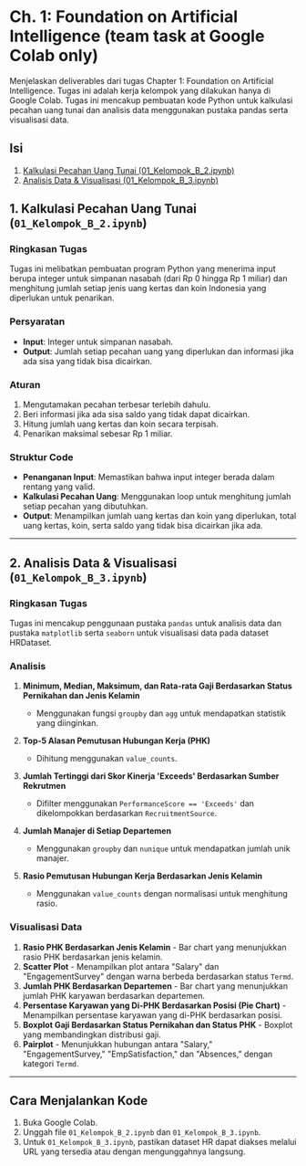 # Ch. 1: Foundation on Artificial Intelligence (team task at Google Colab only)

Menjelaskan deliverables dari tugas Chapter 1: Foundation on Artificial Intelligence. Tugas ini adalah kerja kelompok yang dilakukan hanya di Google Colab. Tugas ini mencakup pembuatan kode Python untuk kalkulasi pecahan uang tunai dan analisis data menggunakan pustaka pandas serta visualisasi data.

## Isi

1. [Kalkulasi Pecahan Uang Tunai (01_Kelompok_B_2.ipynb)](#1-kalkulasi-pecahan-uang-tunai-01_kelompok_b_2ipynb)
2. [Analisis Data & Visualisasi (01_Kelompok_B_3.ipynb)](#2-analisis-data--visualisasi-01_kelompok_b_3ipynb)

## 1. Kalkulasi Pecahan Uang Tunai (`01_Kelompok_B_2.ipynb`)

### Ringkasan Tugas
Tugas ini melibatkan pembuatan program Python yang menerima input berupa integer untuk simpanan nasabah (dari Rp 0 hingga Rp 1 miliar) dan menghitung jumlah setiap jenis uang kertas dan koin Indonesia yang diperlukan untuk penarikan.

### Persyaratan
- **Input**: Integer untuk simpanan nasabah.
- **Output**: Jumlah setiap pecahan uang yang diperlukan dan informasi jika ada sisa yang tidak bisa dicairkan.

### Aturan
1. Mengutamakan pecahan terbesar terlebih dahulu.
2. Beri informasi jika ada sisa saldo yang tidak dapat dicairkan.
3. Hitung jumlah uang kertas dan koin secara terpisah.
4. Penarikan maksimal sebesar Rp 1 miliar.

### Struktur Code
- **Penanganan Input**: Memastikan bahwa input integer berada dalam rentang yang valid.
- **Kalkulasi Pecahan Uang**: Menggunakan loop untuk menghitung jumlah setiap pecahan yang dibutuhkan.
- **Output**: Menampilkan jumlah uang kertas dan koin yang diperlukan, total uang kertas, koin, serta saldo yang tidak bisa dicairkan jika ada.

---

## 2. Analisis Data & Visualisasi (`01_Kelompok_B_3.ipynb`)

### Ringkasan Tugas
Tugas ini mencakup penggunaan pustaka `pandas` untuk analisis data dan pustaka `matplotlib` serta `seaborn` untuk visualisasi data pada dataset HRDataset.

### Analisis
1. **Minimum, Median, Maksimum, dan Rata-rata Gaji Berdasarkan Status Pernikahan dan Jenis Kelamin**
   - Menggunakan fungsi `groupby` dan `agg` untuk mendapatkan statistik yang diinginkan.

2. **Top-5 Alasan Pemutusan Hubungan Kerja (PHK)**
   - Dihitung menggunakan `value_counts`.

3. **Jumlah Tertinggi dari Skor Kinerja 'Exceeds' Berdasarkan Sumber Rekrutmen**
   - Difilter menggunakan `PerformanceScore == 'Exceeds'` dan dikelompokkan berdasarkan `RecruitmentSource`.

4. **Jumlah Manajer di Setiap Departemen**
   - Menggunakan `groupby` dan `nunique` untuk mendapatkan jumlah unik manajer.

5. **Rasio Pemutusan Hubungan Kerja Berdasarkan Jenis Kelamin**
   - Menggunakan `value_counts` dengan normalisasi untuk menghitung rasio.

### Visualisasi Data
1. **Rasio PHK Berdasarkan Jenis Kelamin** - Bar chart yang menunjukkan rasio PHK berdasarkan jenis kelamin.
2. **Scatter Plot** - Menampilkan plot antara "Salary" dan "EngagementSurvey" dengan warna berbeda berdasarkan status `Termd`.
3. **Jumlah PHK Berdasarkan Departemen** - Bar chart yang menunjukkan jumlah PHK karyawan berdasarkan departemen.
4. **Persentase Karyawan yang Di-PHK Berdasarkan Posisi (Pie Chart)** - Menampilkan persentase karyawan yang di-PHK berdasarkan posisi.
5. **Boxplot Gaji Berdasarkan Status Pernikahan dan Status PHK** - Boxplot yang membandingkan distribusi gaji.
6. **Pairplot** - Menunjukkan hubungan antara "Salary," "EngagementSurvey," "EmpSatisfaction," dan "Absences," dengan kategori `Termd`.


---

## Cara Menjalankan Kode

1. Buka Google Colab.
2. Unggah file `01_Kelompok_B_2.ipynb` dan `01_Kelompok_B_3.ipynb`.
3. Untuk `01_Kelompok_B_3.ipynb`, pastikan dataset HR dapat diakses melalui URL yang tersedia atau dengan mengunggahnya langsung.

